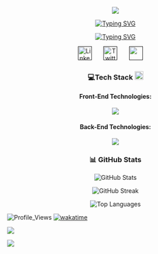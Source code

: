 <!--header-->
<p align="center">
  <a href="https://github.com/CodeWhiteWeb"><img src="https://capsule-render.vercel.app/api?type=waving&color=0:ff1493,100:ffd700&height=120&section=header&animation=twinkling" /></a>
</p>

<!--NAME-->
<p align="center">
  <a href="https://git.io/typing-svg">
    <img src="https://readme-typing-svg.herokuapp.com?font=Fira+Code&weight=500&size=24&pause=1000&color=FF1493&center=true&vCenter=true&repeat=false&width=435&lines=Rodolfo+Chivalan" alt="Typing SVG" />
  </a>
</p>

<!--BIO INFO-->
<p align="center">
  <a href="https://git.io/typing-svg"><img src="https://readme-typing-svg.herokuapp.com?font=Fira+Code&weight=500&size=24&pause=1000&color=FF1493&center=true&vCenter=true&width=435&lines=System+Engineering+Student;+Currently+working+on+projects;Love+learning+new+things" alt="Typing SVG" /></a>
</p>

<!-- Social icons section -->
<p align="center">
  <a href=""><img width="32px" alt="LinkedIn" title="LinkedIn" src="https://i.imgur.com/yRpa1dQ.png"/></a>
  &#8287;&#8287;&#8287;&#8287;&#8287;  
  <a href=""><img width="32px" alt="Twitter" title="Twitter" src="https://i.imgur.com/AixJgnm.png"/></a>
  &#8287;&#8287;&#8287;&#8287;&#8287;
  <a href="" alt="Discord" title="Dev Pro Tips Discord Server"><img width="32px" src="https://i.imgur.com/OViZO8J.png"/></a>
  &#8287;&#8287;&#8287;&#8287;&#8287;
</p>

<!--Tech used-->
<h3 align="center" id="tech-stack-">💻Tech Stack <img width="20px" src = "https://media2.giphy.com/media/QssGEmpkyEOhBCb7e1/giphy.gif?cid=ecf05e47a0n3gi1bfqntqmob8g9aid1oyj2wr3ds3mg700bl&rid=giphy.gif" width = 5%></h3>
<h4 align="center">Front-End Technologies:</h4>
<p align="center">
  <img src="https://skillicons.dev/icons?i=js,ts,html,css,react,nextjs,materialui,tailwind,figma" />
</p>

<h4 align="center"> Back-End Technologies: </h4>
<p align="center">
  <img src="https://skillicons.dev/icons?i=java,python,nodejs,mongodb,mysql,postgres,git" />
</p>

<!--Tech statistics-->
<h3 align="center">📊 GitHub Stats</h3>
<p align="center">
  <img src="https://github-readme-stats.vercel.app/api?username=Rodolfoba1&show_icons=true&theme=radical" alt="GitHub Stats" />
</p>

<p align="center">
  <img src="https://github-readme-streak-stats.herokuapp.com/?user=Rodolfoba1&theme=radical" alt="GitHub Streak" />
</p>

<p align="center">
  <img src="https://github-readme-stats.vercel.app/api/top-langs/?username=Rodolfoba1&layout=compact&theme=radical" alt="Top Languages" />
</p>

<!--Visitors-->
<p><img src="https://komarev.com/ghpvc/?username=CodeWhiteWeb&amp;style=for-the-badge&amp;label=Visitors+Count&amp;color=brightgreen" alt="Profile_Views" /> <a href="https://wakatime.com/@1d2fda96-c074-4c84-a0d5-31efb131faec"><img src="https://wakatime.com/badge/user/1d2fda96-c074-4c84-a0d5-31efb131faec.svg/?style=for-the-badge" alt="wakatime" /></a></p>

<p><img src="https://capsule-render.vercel.app/api?type=waving&amp;color=gradient&amp;height=100&amp;section=footer" /></p>
<!--footer-->
<p>
  <img src="https://capsule-render.vercel.app/api?type=waving&color=0:ff1493,100:ffd700&height=100&section=footer" />
</p>
